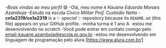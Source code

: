 -*Boas vindas ao meu perfil* 😄
-Olá, meu nome é *Kauane Eduarda Moraes Azambuja*
-Estudo na escola _Civico Militar Prof. Custódio Netto_
-**cn1a2319/cn1a2319** is a ✨ _special_ ✨ repository because its `README.md` (this file) appears on your GitHub profile.
-minha turma é 1 ano A 
-estou me desenvolvendo no scratch
-Você pode entrar em contato comigo pelo email-kauane.azambuja@escola.pr.gov.br
-estou me desenvolvendo em linguagem de programação pelo alura [https://www.alura.com.br/]
